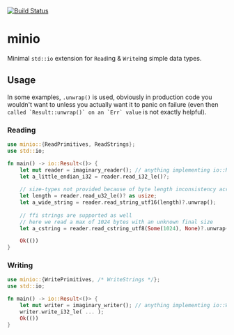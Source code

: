[![Build Status](https://travis-ci.com/notviri/minio.svg?branch=master)](https://travis-ci.com/notviri/minio)
# minio
Minimal `std::io` extension for `Read`ing & `Write`ing simple data types.

## Usage
In some examples, `.unwrap()` is used, obviously in production code you wouldn't want to unless you actually want it to panic on failure (even then ``called `Result::unwrap()` on an `Err` value`` is not exactly helpful).
### Reading
```rust
use minio::{ReadPrimitives, ReadStrings};
use std::io;

fn main() -> io::Result<()> {
    let mut reader = imaginary_reader(); // anything implementing io::Read
    let a_little_endian_i32 = reader.read_i32_le()?;
    
    // size-types not provided because of byte length inconsistency across architectures
    let length = reader.read_u32_le()? as usize;
    let a_wide_string = reader.read_string_utf16(length)?.unwrap();
    
    // ffi strings are supported as well
    // here we read a max of 1024 bytes with an unknown final size
    let a_cstring = reader.read_cstring_utf8(Some(1024), None)?.unwrap();

    Ok(())
}
```
### Writing
```rust
use minio::{WritePrimitives, /* WriteStrings */};
use std::io;

fn main() -> io::Result<()> {
    let mut writer = imaginary_writer(); // anything implementing io::Write
    writer.write_i32_le( ... );
    Ok(())
}
```
